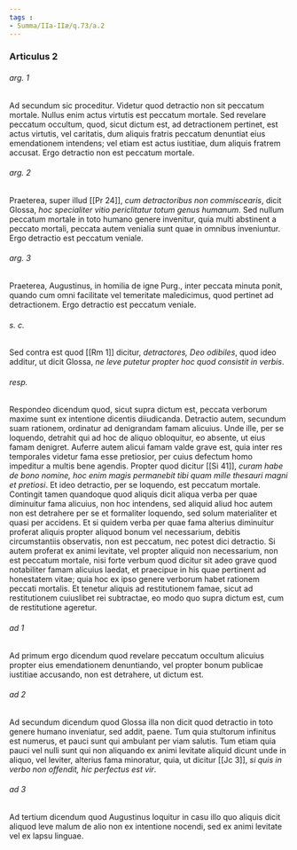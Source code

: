 ```yaml
---
tags : 
- Summa/IIa-IIæ/q.73/a.2
---
```


### Articulus 2

###### arg. 1
Ad secundum sic proceditur. Videtur quod detractio non sit peccatum mortale. Nullus enim actus virtutis est peccatum mortale. Sed revelare peccatum occultum, quod, sicut dictum est, ad detractionem pertinet, est actus virtutis, vel caritatis, dum aliquis fratris peccatum denuntiat eius emendationem intendens; vel etiam est actus iustitiae, dum aliquis fratrem accusat. Ergo detractio non est peccatum mortale.

###### arg. 2
Praeterea, super illud [[Pr 24]], *cum detractoribus non commiscearis*, dicit Glossa, *hoc specialiter vitio periclitatur totum genus humanum*. Sed nullum peccatum mortale in toto humano genere invenitur, quia multi abstinent a peccato mortali, peccata autem venialia sunt quae in omnibus inveniuntur. Ergo detractio est peccatum veniale.

###### arg. 3
Praeterea, Augustinus, in homilia de igne Purg., inter peccata minuta ponit, quando cum omni facilitate vel temeritate maledicimus, quod pertinet ad detractionem. Ergo detractio est peccatum veniale.

###### s. c.
Sed contra est quod [[Rm 1]] dicitur, *detractores, Deo odibiles*, quod ideo additur, ut dicit Glossa, *ne leve putetur propter hoc quod consistit in verbis*.

###### resp.
Respondeo dicendum quod, sicut supra dictum est, peccata verborum maxime sunt ex intentione dicentis diiudicanda. Detractio autem, secundum suam rationem, ordinatur ad denigrandam famam alicuius. Unde ille, per se loquendo, detrahit qui ad hoc de aliquo obloquitur, eo absente, ut eius famam denigret. Auferre autem alicui famam valde grave est, quia inter res temporales videtur fama esse pretiosior, per cuius defectum homo impeditur a multis bene agendis. Propter quod dicitur [[Si 41]], *curam habe de bono nomine, hoc enim magis permanebit tibi quam mille thesauri magni et pretiosi*. Et ideo detractio, per se loquendo, est peccatum mortale. Contingit tamen quandoque quod aliquis dicit aliqua verba per quae diminuitur fama alicuius, non hoc intendens, sed aliquid aliud hoc autem non est detrahere per se et formaliter loquendo, sed solum materialiter et quasi per accidens. Et si quidem verba per quae fama alterius diminuitur proferat aliquis propter aliquod bonum vel necessarium, debitis circumstantiis observatis, non est peccatum, nec potest dici detractio. Si autem proferat ex animi levitate, vel propter aliquid non necessarium, non est peccatum mortale, nisi forte verbum quod dicitur sit adeo grave quod notabiliter famam alicuius laedat, et praecipue in his quae pertinent ad honestatem vitae; quia hoc ex ipso genere verborum habet rationem peccati mortalis. Et tenetur aliquis ad restitutionem famae, sicut ad restitutionem cuiuslibet rei subtractae, eo modo quo supra dictum est, cum de restitutione ageretur.

###### ad 1
Ad primum ergo dicendum quod revelare peccatum occultum alicuius propter eius emendationem denuntiando, vel propter bonum publicae iustitiae accusando, non est detrahere, ut dictum est.

###### ad 2
Ad secundum dicendum quod Glossa illa non dicit quod detractio in toto genere humano inveniatur, sed addit, paene. Tum quia stultorum infinitus est numerus, et pauci sunt qui ambulant per viam salutis. Tum etiam quia pauci vel nulli sunt qui non aliquando ex animi levitate aliquid dicunt unde in aliquo, vel leviter, alterius fama minoratur, quia, ut dicitur [[Jc 3]], *si quis in verbo non offendit, hic perfectus est vir*.

###### ad 3
Ad tertium dicendum quod Augustinus loquitur in casu illo quo aliquis dicit aliquod leve malum de alio non ex intentione nocendi, sed ex animi levitate vel ex lapsu linguae.

